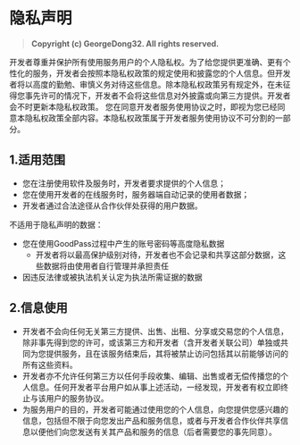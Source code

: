 # 隐私声明

> **Copyright (c) GeorgeDong32. All rights reserved.** 

开发者尊重并保护所有使用服务用户的个人隐私权。为了给您提供更准确、更有个性化的服务，开发者会按照本隐私权政策的规定使用和披露您的个人信息。但开发者将以高度的勤勉、审慎义务对待这些信息。除本隐私权政策另有规定外，在未征得您事先许可的情况下，开发者不会将这些信息对外披露或向第三方提供。开发者会不时更新本隐私权政策。 您在同意开发者服务使用协议之时，即视为您已经同意本隐私权政策全部内容。本隐私权政策属于开发者服务使用协议不可分割的一部分。

## 1.适用范围

* 您在注册使用软件及服务时，开发者要求提供的个人信息；
* 您在使用开发者的在线服务时，服务器端自动记录的使用者数据；
* 开发者通过合法途径从合作伙伴处获得的用户数据。

不适用于隐私声明的数据：

* 您在使用GoodPass过程中产生的账号密码等高度隐私数据
  * 开发者将以最高保护级别对待，开发者也不会记录和共享这部分数据，这些数据将由使用者自行管理并承担责任
* 因违反法律或被执法机关认定为执法所需证据的数据

## 2.信息使用

* 开发者不会向任何无关第三方提供、出售、出租、分享或交易您的个人信息，除非事先得到您的许可，或该第三方和开发者（含开发者关联公司）单独或共同为您提供服务，且在该服务结束后，其将被禁止访问包括其以前能够访问的所有这些资料。
* 开发者亦不允许任何第三方以任何手段收集、编辑、出售或者无偿传播您的个人信息。任何开发者平台用户如从事上述活动，一经发现，开发者有权立即终止与该用户的服务协议。
* 为服务用户的目的，开发者可能通过使用您的个人信息，向您提供您感兴趣的信息，包括但不限于向您发出产品和服务信息，或者与开发者合作伙伴共享信息以便他们向您发送有关其产品和服务的信息（后者需要您的事先同意）。